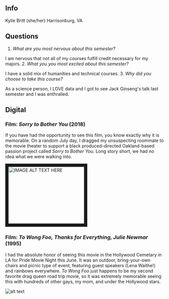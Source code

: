 ## Info
Kylie Britt (she/her)
Harrisonburg, VA

## Questions
1. *What are you most nervous about this semester?*
 
 I am nervous that not all of my courses fulfill credit necessary for my majors. 
2. *What you you most excited about this semester?*
 
 I have a solid mix of humanities and technical courses. 
3. *Why did you choose to take this course?*
 
 As a science person, I LOVE data and I got to see Jack Ginseng's talk last semester and I was enthralled. 

## Digital
### Film: *Sorry to Bother You* (2018)

If you have had the opportunity to see this film, you know exactly why it is memorable. On a random July day, I dragged my unsuspecting roommate to the movie theater to support a black produced-directed Oakland-based passion project called *Sorry to Bother You.* Long story short, we had no idea what we were walking into. 

<a href="http://www.youtube.com/watch?feature=player_embedded&v=XthLQZWIshQ
" target="_blank"><img src="http://img.youtube.com/vi/XthLQZWIshQ/0.jpg" 
alt="IMAGE ALT TEXT HERE" width="240" height="180" border="10" /></a>


### Film: *To Wong Foo, Thanks for Everything, Julie Newmar* (1995)

I had the absolute honor of seeing this movie in the Hollywood Cemetary in LA for Pride Movie Night this June. It was an outdoor, bring-your-own chairs and picnic type of event, featuring guest speakers (Lena Waithe!) and rainbows everywhere. *To Wong Foo* just happens to be my second favorite drag queen road trip movie, so it was extremely memorable seeing this with hundreds of other gays, my mom, and under the Hollywood stars. 

![alt text]( http://www.homorazzi.com/wp-content/uploads/2009/05/movie-comedy-wong-foo-julie-newmar.jpg "To Wong Foo")
